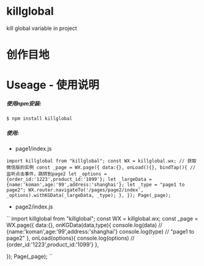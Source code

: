 # killglobal
kill global variable in project 

# 创作目地

# Useage - 使用说明
##### 使用npm安装:
``
  $ npm install killglobal
``
##### 使用:

* page1/index.js

``
  import killglobal from "killglobal";
  const WX = killglobal.wx; // 获取微信版的实例
  const _page = WX.page({
    data:{},
    onLoad(){},
    bindTap(){ // 监听点击事件，跳转到page2
      let _options = {order_id:'1223',product_id:'1099'};
      let _largeData = {name:'koman',age:'99',address:'shanghai'};
      let _type = "page1 to page2";
      WX.router.navigateTo('/pages/page2/index', _options).withKGData(_largeData, _type);
    },
  });
  Page(_page);
``
* page2/index.js

``
  import killglobal from "killglobal";
  const WX = killglobal.wx;
  const _page = WX.page({
    data:{},
    onKGData(data,type){
      console.log(data) // {name:'koman',age:'99',address:'shanghai'}
      console.log(type) // "page1 to page2"
    },
    onLoad(options){
      console.log(options) // {order_id:'1223',product_id:'1099'}
    },

  });
  Page(_page);
``

